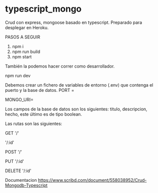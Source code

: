 # typescript_mongo
Crud con express, mongoose basado en typescript.
Preparado para desplegar en Heroku.

PASOS A SEGUIR

1. npm i 
2. npm run build
3. npm start

También la podemos hacer correr como desarrollador.

npm run dev

Debemos crear un fichero de variables de entorno (.env) que contenga el puerto y la base de datos.
PORT = 

MONGO_URI=

Los campos de la base de datos son los siguientes:
titulo, descripcion, hecho, este último es de tipo boolean.

Las rutas son las siguientes:

GET '/'

'/:id'
    
POST '/'

PUT '/:id'

DELETE '/:id'


Documentacion
https://www.scribd.com/document/558038952/Crud-Mongodb-Typescript
